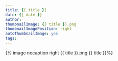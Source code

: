 ```yaml
---
title: {{ title }}
date: {{ date }}
author:
thumbnailImage: {{ title }}.png
thumbnailImagePosition: right
autoThumbnailImage: yes
tags:
---
```


 <!-- more -->
{% image nocaption right {{ title }}.png {{ title }}%}
